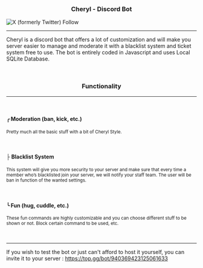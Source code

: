 
<h3><p align="center">
Cheryl - Discord Bot
</h3>

![X (formerly Twitter) Follow](https://img.shields.io/twitter/follow/wrenhowl)

----
Cheryl is a discord bot that offers a lot of customization and will make you server easier to manage and moderate it with a blacklist system and ticket system free to use. The bot is entirely coded in Javascript and uses Local SQLite Database.

<br>

<h3><p align="center">
Functionality
</p></h3>

----

<br>

#### ╭ Moderation (ban, kick, etc.)

<sub>Pretty much all the basic stuff with a bit of Cheryl Style.</sub>

<br>

#### ├ Blacklist System

<sub>This system will give you more security to your server and make sure that every time a member who’s blacklisted join your server, we will notify your staff team. The user will be ban in function of the wanted settings.</sub>

<br>

#### ╰ Fun (hug, cuddle, etc.)

<sub>These fun commands are highly customizable and you can choose different stuff to be shown or not. Block certain command to be used, etc.</sub>

<br>

<hr>

If you wish to test the bot or just can't afford to host it yourself, you can invite it to your server : https://top.gg/bot/940369423125061633

